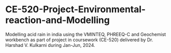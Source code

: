 # CE-520-Project-Environmental-reaction-and-Modelling
Modelling acid rain in india using the VMINTEQ, PHREEQ-C and Geochemist workbench as part of project in coursework (CE-520) delivered by Dr. Harshad V. Kulkarni during Jan-Jun, 2024.
